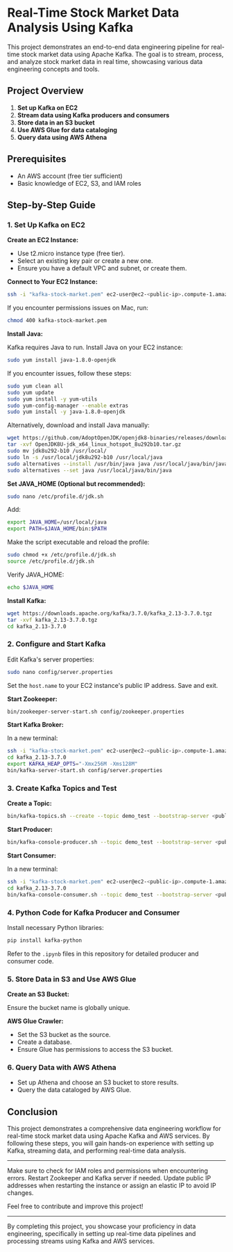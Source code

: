 
# Real-Time Stock Market Data Analysis Using Kafka

This project demonstrates an end-to-end data engineering pipeline for real-time stock market data using Apache Kafka. The goal is to stream, process, and analyze stock market data in real time, showcasing various data engineering concepts and tools.

## Project Overview

1. **Set up Kafka on EC2**
2. **Stream data using Kafka producers and consumers**
3. **Store data in an S3 bucket**
4. **Use AWS Glue for data cataloging**
5. **Query data using AWS Athena**

## Prerequisites

- An AWS account (free tier sufficient)
- Basic knowledge of EC2, S3, and IAM roles

## Step-by-Step Guide

### 1. Set Up Kafka on EC2

**Create an EC2 Instance:**

- Use t2.micro instance type (free tier).
- Select an existing key pair or create a new one.
- Ensure you have a default VPC and subnet, or create them.

**Connect to Your EC2 Instance:**

```bash
ssh -i "kafka-stock-market.pem" ec2-user@ec2-<public-ip>.compute-1.amazonaws.com
```

If you encounter permissions issues on Mac, run:

```bash
chmod 400 kafka-stock-market.pem
```

**Install Java:**

Kafka requires Java to run. Install Java on your EC2 instance:

```bash
sudo yum install java-1.8.0-openjdk
```

If you encounter issues, follow these steps:

```bash
sudo yum clean all
sudo yum update
sudo yum install -y yum-utils
sudo yum-config-manager --enable extras
sudo yum install -y java-1.8.0-openjdk
```

Alternatively, download and install Java manually:

```bash
wget https://github.com/AdoptOpenJDK/openjdk8-binaries/releases/download/jdk8u292-b10/OpenJDK8U-jdk_x64_linux_hotspot_8u292b10.tar.gz
tar -xvf OpenJDK8U-jdk_x64_linux_hotspot_8u292b10.tar.gz
sudo mv jdk8u292-b10 /usr/local/
sudo ln -s /usr/local/jdk8u292-b10 /usr/local/java
sudo alternatives --install /usr/bin/java java /usr/local/java/bin/java 1
sudo alternatives --set java /usr/local/java/bin/java
```

**Set JAVA_HOME (Optional but recommended):**

```bash
sudo nano /etc/profile.d/jdk.sh
```

Add:

```bash
export JAVA_HOME=/usr/local/java
export PATH=$JAVA_HOME/bin:$PATH
```

Make the script executable and reload the profile:

```bash
sudo chmod +x /etc/profile.d/jdk.sh
source /etc/profile.d/jdk.sh
```

Verify JAVA_HOME:

```bash
echo $JAVA_HOME
```

**Install Kafka:**

```bash
wget https://downloads.apache.org/kafka/3.7.0/kafka_2.13-3.7.0.tgz
tar -xvf kafka_2.13-3.7.0.tgz
cd kafka_2.13-3.7.0
```

### 2. Configure and Start Kafka

Edit Kafka's server properties:

```bash
sudo nano config/server.properties
```

Set the `host.name` to your EC2 instance's public IP address. Save and exit.

**Start Zookeeper:**

```bash
bin/zookeeper-server-start.sh config/zookeeper.properties
```

**Start Kafka Broker:**

In a new terminal:

```bash
ssh -i "kafka-stock-market.pem" ec2-user@ec2-<public-ip>.compute-1.amazonaws.com
cd kafka_2.13-3.7.0
export KAFKA_HEAP_OPTS="-Xmx256M -Xms128M"
bin/kafka-server-start.sh config/server.properties
```

### 3. Create Kafka Topics and Test

**Create a Topic:**

```bash
bin/kafka-topics.sh --create --topic demo_test --bootstrap-server <public-ip>:9092 --replication-factor 1 --partitions 1
```

**Start Producer:**

```bash
bin/kafka-console-producer.sh --topic demo_test --bootstrap-server <public-ip>:9092
```

**Start Consumer:**

In a new terminal:

```bash
ssh -i "kafka-stock-market.pem" ec2-user@ec2-<public-ip>.compute-1.amazonaws.com
cd kafka_2.13-3.7.0
bin/kafka-console-consumer.sh --topic demo_test --bootstrap-server <public-ip>:9092
```

### 4. Python Code for Kafka Producer and Consumer

Install necessary Python libraries:

```bash
pip install kafka-python
```

Refer to the `.ipynb` files in this repository for detailed producer and consumer code. 

### 5. Store Data in S3 and Use AWS Glue

**Create an S3 Bucket:**

Ensure the bucket name is globally unique.

**AWS Glue Crawler:**

- Set the S3 bucket as the source.
- Create a database.
- Ensure Glue has permissions to access the S3 bucket.

### 6. Query Data with AWS Athena

- Set up Athena and choose an S3 bucket to store results.
- Query the data cataloged by AWS Glue.

## Conclusion

This project demonstrates a comprehensive data engineering workflow for real-time stock market data using Apache Kafka and AWS services. By following these steps, you will gain hands-on experience with setting up Kafka, streaming data, and performing real-time data analysis.

---

Make sure to check for IAM roles and permissions when encountering errors. Restart Zookeeper and Kafka server if needed. Update public IP addresses when restarting the instance or assign an elastic IP to avoid IP changes.

Feel free to contribute and improve this project!

---

By completing this project, you showcase your proficiency in data engineering, specifically in setting up real-time data pipelines and processing streams using Kafka and AWS services.
